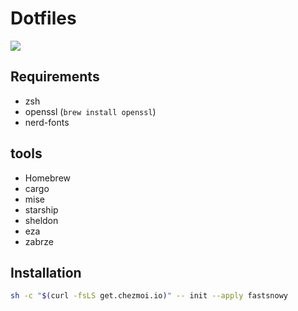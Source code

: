 # Dotfiles

![](https://i.imgur.com/i2uPF96.webp)

## Requirements
- zsh
- openssl (`brew install openssl`)
- nerd-fonts

## tools
- Homebrew
- cargo
- mise
- starship
- sheldon
- eza
- zabrze

## Installation

```bash
sh -c "$(curl -fsLS get.chezmoi.io)" -- init --apply fastsnowy
```